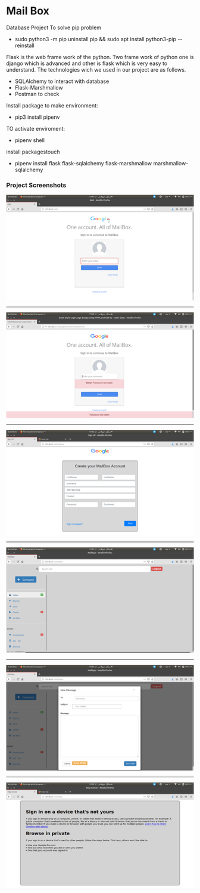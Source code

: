 #   Mail Box
Database Project
To solve pip problem
* sudo python3 -m pip uninstall pip && sudo apt install python3-pip --reinstall

Flask is the web frame work of the python.
Two frame work of python one is django which is advanced and other is flask which is very easy to understand.
The technologies wich we used in our project are as follows.
* SQLAlchemy to interact with database
* Flask-Marshmallow
* Postman to check

Install package to make environment:
* pip3 install pipenv



TO activate enviroment:
* pipenv shell

install packagestouch 
* pipenv install flask flask-sqlalchemy flask-marshmallow marshmallow-sqlalchemy

###   Project Screenshots

![](Images/login1.png)
- - - -
![](Images/login2.png)
- - - -
![](Images/signup.png)
- - - -
![](Images/inbox.png)
- - - -
![](Images/newMsg.png)
- - - -
![](Images/help.png)

